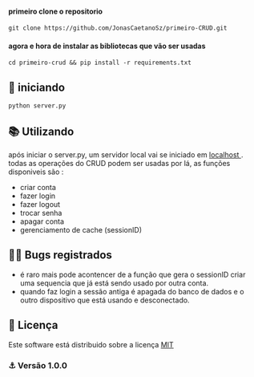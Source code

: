 #### primeiro clone o repositorio

    git clone https://github.com/JonasCaetanoSz/primeiro-CRUD.git
    
#### agora e hora de instalar as bibliotecas que vão ser usadas

    cd primeiro-crud && pip install -r requirements.txt
   
## 🚀 iniciando 

    python server.py
    
## 📚 Utilizando 

após iniciar o server.py, um servidor local vai se iniciado em <a href="http://127.0.0.1:5000/"  target="_blank"> localhost </a>. todas as operações do CRUD podem ser usadas por lá, as funções disponiveis são :

- criar conta
- fazer login
- fazer logout
- trocar senha
- apagar conta
- gerenciamento de cache (sessionID)

## :ok_man: Bugs registrados

- é raro mais pode acontencer de a função que gera o sessionID criar uma sequencia que já está sendo usado por outra conta.
- quando faz login a sessão antiga é apagada do banco de dados e o outro dispositivo que está usando e desconectado.

## 📝 Licença

Este software está distribuido sobre a licença <a href='https://github.com/JonasCaetanoSz/pimeiro-CRUD/blob/master/license.md' target="_blank" > MIT </a>

### :anchor: Versão 1.0.0
